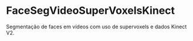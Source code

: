 # FaceSegVideoSuperVoxelsKinect
Segmentação de faces em vídeos com uso de supervoxels e dados Kinect V2.
